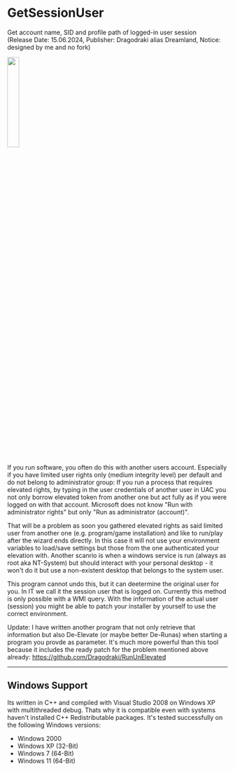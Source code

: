 # GetSessionUser
Get account name, SID and profile path of logged-in user session <br/>
(Release Date: 15.06.2024, Publisher: Dragodraki alias Dreamland, Notice: designed by me and no fork)
<br/>

[<img src="https://user-images.githubusercontent.com/76787321/197257488-1b7aa8e9-9b6f-4600-949e-8ff477cb4bf4.png" width="23%"></img>](https://github.com/Dragodraki/GetSessionUser/releases/latest/download/GetSessionUser.exe)

<br/>
If you run software, you often do this with another users account. Especially if you have limited user rights only (medium integrity level) per default and do not belong to administrator group: If you run a process that requires elevated rights, by typing in the user credentials of another user in UAC you not only borrow elevated token from another one but act fully as if you were logged on with that account. Microsoft does not know "Run with administrator rights" but only "Run as administrator (account)".

That will be a problem as soon you gathered elevated rights as said limited user from another one (e.g. program/game installation) and like to run/play after the wizard ends directly. In this case it will not use your environment variables to load/save settings but those from the one authenticated your elevation with. Another scanrio is when a windows service is run (always as root aka NT-System) but should interact with your personal desktop - it won't do it but use a non-existent desktop that belongs to the system user.

This program cannot undo this, but it can deetermine the original user for you. In IT we call it the session user that is logged on. Currently this method is only possible with a WMI query. With the information of the actual user (session) you might be able to patch your installer by yourself to use the correct environment.

Update: I have written another program that not only retrieve that information but also De-Elevate (or maybe better De-Runas) when starting a program you provde as parameter. It's much more powerful than this tool because it includes the ready patch for the problem mentioned above already: https://github.com/Dragodraki/RunUnElevated

-------------------------------
Windows Support
-------------------------------

Its written in C++ and compiled with Visual Studio 2008 on Windows XP with multithreaded debug. Thats why it is compatible even with systems haven't installed C++ Redistributable packages. It's tested successfully on the following Windows versions:
- Windows 2000
- Windows XP (32-Bit)
- Windows 7 (64-Bit)
- Windows 11 (64-Bit)
